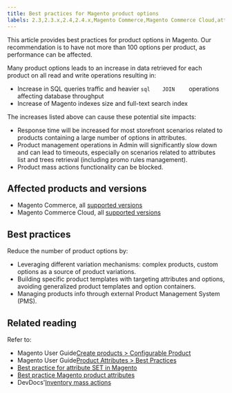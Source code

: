 ```yaml
---
title: Best practices for Magento product options
labels: 2.3,2.3.x,2.4,2.4.x,Magento Commerce,Magento Commerce Cloud,attribute,best practices,products
---
```


This article provides best practices for product options in Magento. Our recommendation is to have not more than 100 options per product, as performance can be affected.

Many product options leads to an increase in data retrieved for each product on all read and write operations resulting in:

* Increase in SQL queries traffic and heavier    ```sql    JOIN    ```    operations affecting database throughput
* Increase of Magento indexes size and full-text search index

The increases listed above can cause these potential site impacts:

* Response time will be increased for most storefront scenarios related to products containing a large number of options in attributes.
* Product management operations in Admin will significantly slow down and can lead to timeouts, especially on scenarios related to attributes list and trees retrieval (including promo rules management).
* Product mass actions functionality can be blocked.

## Affected products and versions

* Magento Commerce, all [supported versions](https://magento.com/sites/default/files/magento-software-lifecycle-policy.pdf)  
* Magento Commerce Cloud, all [supported versions](https://magento.com/sites/default/files/magento-software-lifecycle-policy.pdf) 

## Best practices

Reduce the number of product options by:

* Leveraging different variation mechanisms: complex products, custom options as a source of product variations.
* Building specific product templates with targeting attributes and options, avoiding generalized product templates and option containers.
* Managing products info through external Product Management System (PMS).

## Related reading

Refer to:
<ul><li title="File storage low/exhausted, specific page loads are slow">Magento User Guide<a href="https://docs.magento.com/user-guide/catalog/product-create-configurable.html">Create products > Configurable Product</a>
</li><li title="File storage low/exhausted, specific page loads are slow">Magento User Guide<a href="https://docs.magento.com/user-guide/catalog/attribute-best-practices.html">Product Attributes > Best Practices</a>
</li><li title="File storage low/exhausted, specific page loads are slow"><a href="https://support.magento.com/hc/en-us/articles/360045041092">Best practice for attribute SET in Magento</a></li><li title="File storage low/exhausted, specific page loads are slow"><a href="https://support.magento.com/hc/en-us/articles/360048256612">Best practice Magento product attributes</a></li><li title="File storage low/exhausted, specific page loads are slow">DevDocs'<a href="https://devdocs.magento.com/guides/v2.4/rest/modules/inventory/bulk-inventory.html">Inventory mass actions</a>
</li></ul>
 